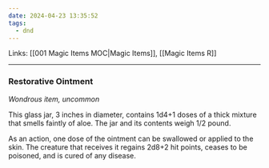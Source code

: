 ```yaml
---
date: 2024-04-23 13:35:52
tags:
  - dnd
---
```

Links: [[001 Magic Items MOC|Magic Items]], [[Magic Items R]]
___
### Restorative Ointment

*Wondrous item, uncommon*

This glass jar, 3 inches in diameter, contains 1d4+1 doses of a thick mixture that smells faintly of aloe. The jar and its contents weigh 1/2 pound.

As an action, one dose of the ointment can be swallowed or applied to the skin. The creature that receives it regains 2d8+2 hit points, ceases to be poisoned, and is cured of any disease.